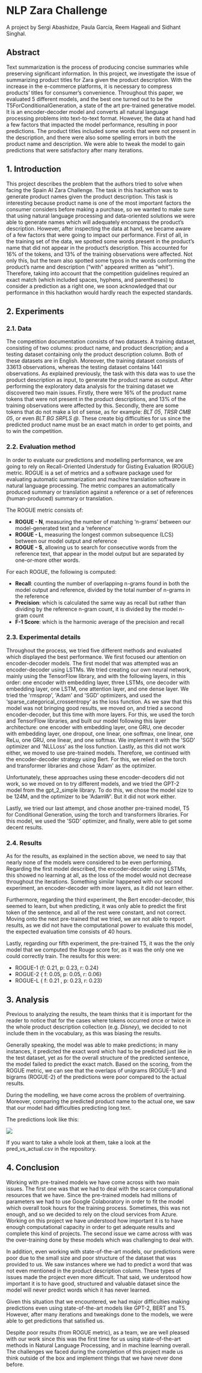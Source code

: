 # NLP Zara Challenge

A project by Sergi Abashidze, Paula García, Reem Hageali and Sidhant Singhal.

## Abstract

Text summarization is the process of producing concise summaries while preserving significant information. In this project, we investigate the issue of summarizing product titles for Zara given the product description. With the increase in the e-commerce platforms, it is necessary to compress products’ titles for consumer’s convenience. Throughout this paper, we evaluated 5 different models, and the best one turned out to be the  T5ForConditionalGeneration, a state of the art pre-trained generative model. It is an encoder-decoder model and converts all natural language processing problems into text-to-text format. However, the data at hand had a few factors that impacted the model performance, resulting in poor predictions. The product titles included some words that were not present in the description, and there were also some spelling errors in both the product name and description. We were able to tweak the model to gain predictions that were satisfactory after many iterations. 

## 1. Introduction

This project describes the problem that the authors tried to solve when facing the Spain AI Zara Challenge. The task in this hackathon was to generate product names given the product description. This task is interesting because product name is one of the most important factors the consumer considers before making a purchase, so we wanted to make sure that using natural language processing and data-oriented solutions we were able to generate names which will adequately encompass the product’s description. However, after inspecting the data at hand, we became aware of a few factors that were going to impact our performance. First of all, in the training set of the data, we spotted some words present in the product’s name that did not appear in the product’s description. This accounted for 16\% of the tokens, and 13\% of the training observations were affected. Not only this, but the team also spotted some typos in the words conforming the product’s name and description (“with” appeared written as “whit”). Therefore, taking into account that the competition guidelines required an exact match (which included spaces, hyphens, and parentheses) to consider a prediction as a right one, we soon acknowledged that our performance in this hackathon would hardly reach the expected standards. 		 

## 2. Experiments

### 2.1. Data

The competition documentation consists of two datasets. A training dataset, consisting of two columns: product name, and product description; and a testing dataset containing only the product description column. Both of these datasets are in English. Moreover, the training dataset consists of 33613 observations, whereas the testing dataset contains 1441 observations. As explained previously, the task with this data was to use the product description as input, to generate the product name as output. After performing the exploratory data analysis for the training dataset we discovered two main issues. Firstly, there were 16\% of the product name tokens that were not present in the product descriptions, and 13\% of the training observations were affected by this. Secondly, there are some tokens that do not make a lot of sense, as for example: _BLT 05_, _TRSR CMB 05_, or even _BLT BG SRPLS @_. These create big difficulties for us since the predicted product name must be an exact match in order to get points, and to win the competition.

### 2.2. Evaluation method

In order to evaluate our predictions and modelling performance, we are going to rely on Recall-Oriented Understudy for Gisting Evaluation (ROGUE) metric. ROGUE is a set of metrics and a software package used for evaluating automatic summarization and machine translation software in natural language processing. The metric compares an automatically produced summary or translation against a reference or a set of references (human-produced) summary or translation.

The ROGUE metric consists of:

* __ROGUE - N__, measuring the number of matching ‘n-grams’ between our model-generated text and a ‘reference’
* __ROGUE - L__, measuring the longest common subsequence (LCS) between our model output and reference
* __ROGUE - S__, allowing us to search for consecutive words from the reference text, that appear in the model output but are separated by one-or-more other words.

For each ROGUE, the following is computed:
* __Recall__: counting the number of overlapping n-grams found in both the model output and reference, divided by the total number of n-grams in the reference
* __Precision__: which is calculated the same way as recall but rather than dividing by the reference n-gram count, it is divided by the model n-gram count
* __F-1 Score__: which is the harmonic average of the precision and recall

### 2.3. Experimental details

Throughout the process, we tried five different methods and evaluated which displayed the best performance. We first focused our attention on encoder-decoder models. The first model that was attempted was an encoder-decoder using LSTMs. We tried creating our own neural network, mainly using the TensorFlow library, and with the following layers, in this order: one encoder with embedding layer, three LSTMs, one decoder with embedding layer, one LSTM, one attention layer, and one dense layer. We tried the 'rmsprop', 'Adam' and 'SGD' optimizers, and used the ‘sparse_categorical_crossentropy’ as the loss function. As we saw that this model was not bringing good results, we moved on, and tried a second encoder-decoder, but this time with more layers. For this, we used the torch and TensorFlow libraries, and built our model following this layer architecture: one encoder with embedding layer, one GRU, one decoder with embedding layer, one dropout, one linear, one softmax, one linear, one ReLu, one GRU, one linear, and one softmax. We implement it with the 'SGD' optimizer and 'NLLLoss' as the loss function. Lastly, as this did not work either, we moved to use pre-trained models. Therefore, we continued with the encoder-decoder strategy using Bert. For this, we relied on the torch and transformer libraries and chose 'Adam' as the optimizer.

Unfortunately, these approaches using these encoder-decoders did not work, so we moved on to try different models, and we tried the GPT-2 model from the gpt_2_simple library. To do this, we chose the model size to be 124M, and the optimizer to be 'AdamW'. But it did not work either.

Lastly, we tried our last attempt, and chose another pre-trained model, T5 for Conditional Generation, using the torch and transformers libraries. For this model, we used the 'SGD' optimizer, and finally, were able to get some decent results. 

### 2.4. Results

As for the results, as explained in the section above, we need to say that nearly none of the models were considered to be even performing. Regarding the first model described, the encoder-decoder using LSTMs, this showed no learning at all, as the loss of the model would not decrease throughout the iterations. Something similar happened with our second experiment, an encoder-decoder with more layers, as it did not learn either.

Furthermore, regarding the third experiment, the Bert encoder-decoder, this seemed to learn, but when predicting, it was only able to predict the first token of the sentence, and all of the rest were constant, and not correct. Moving onto the next pre-trained that we tried, we are not able to report results, as we did not have the computational power to evaluate this model, the expected evaluation time consists of 40 hours.

Lastly, regarding our fifth experiment, the pre-trained T5, it was the the only model that we computed the Rouge score for, as it was the only one we could correctly train. The results for this were: 

* ROGUE-1 {f: 0.21, p: 0.23, r:  0.24}
* ROGUE-2 { f: 0.05, p: 0.05, r: 0.06}
* ROGUE-L { f: 0.21 , p: 0.23, r: 0.23}

## 3. Analysis

Previous to analyzing the results, the team thinks that it is important for the reader to notice that for the cases where tokens occurred once or twice in the whole product description collection (e.g. _Disney_), we decided to not include them in the vocabulary, as this was biasing the results.

Generally speaking, the model was able to make predictions; in many instances, it predicted the exact word which had to be predicted just like in the test dataset, yet as for the overall structure of the predicted sentence, the model failed to predict the exact match. Based on the scoring, from the ROGUE metric, we can see that the overlaps of unigrams (ROGUE-1) and bigrams (ROGUE-2) of the predictions were poor compared to the actual results. 

During the modelling, we have come across the problem of overtraining. Moreover, comparing the predicted product name to the actual one, we saw that our model had difficulties predicting long text.

The predictions look like this:

<a href="https://www.linkpicture.com/view.php?img=LPic607f124ecd0eb1799119600"><img src="https://www.linkpicture.com/q/RESULTS.png" type="image"></a>

If you want to take a whole look at them, take a look at the pred_vs_actual.csv in the repository.

## 4. Conclusion

Working with pre-trained models we have come across with two main issues. The first one was that we had to deal with the scarce computational resources that we have. Since the pre-trained models had millions of parameters we had to use Google Colaboratory in order to fit the model which overall took hours for the training process. Sometimes, this was not enough, and so we decided to rely on the cloud services from Azure. Working on this project we have understood how important it is to have enough computational capacity in order to get adequate results and complete this kind of projects. The second issue we came across with was the over-training done by these models which was challenging to deal with.

In addition, even working with state-of-the-art models, our predictions were poor due to the small size and poor structure of the dataset that was provided to us. We saw instances where we had to predict a word that was not even mentioned in the product description column. These types of issues made the project even more difficult. That said, we understood how important it is to have good, structured and valuable dataset since the model will never predict words which it has never learned.

Given this situation that we encountered, we had major difficulties making predictions even using state-of-the-art models like GPT-2, BERT and T5. However, after many iterations and tweakings done to the models, we were able to get predictions that satisfied us. 

Despite poor results (from ROGUE metric), as a team, we are well pleased with our work since this was the first time for us using state-of-the-art methods in Natural Language Processing, and in machine learning overall. The challenges we faced during the completion of this project made us think outside of the box and implement things that we have never done before. 
